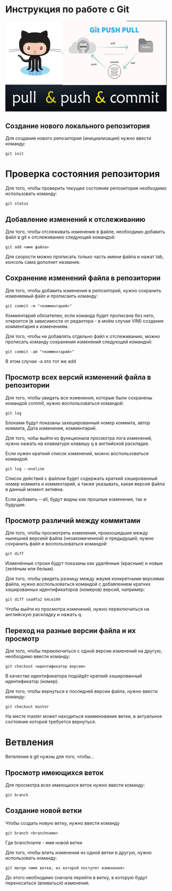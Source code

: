 # **Инструкция по работе с Git**

![Git emblem](Image\gitcat.jpg)

## Создание нового локального репозитория

Для создания нового репозитория (инициализация) нужно ввести команду:

	git init

# Проверка состояния репозитория

Для того, чтобы проверить текущее состояние репозитория
необходимо использовать команду:

	git status

## Добавление изменений к отслеживанию

Для того, чтобы отслеживать изменения в файле, необходимо добавить файл в git к отслеживанию следующей командой:

	git add <имя файла>

Для скорости можно прописать только часть имени файла и нажат tab, консоль сама дополнит название.

## Сохранение изменений файла в репозитории

Для того, чтобы добавить изменения в репозиторий, нужно сохранить изменяемый файл и прописаить команду:

	git commit -m "<комментарий>"

Комментарий обязателен, если команда будет прописана без него, откроется (в зависимости от редактора - в моём случае VIM) создание комментария к изменениям.

Для того, чтобы не добавлять отдельно файл к отслеживанию, можно прописать команду сохранения изменений следующей командой:

	git commit -am "<комментарий>"

В этом случае -a это тот же add
## Просмотр всех версий изменений файла в репозитории

Для того, чтобы увидеть все изменения, которые были сохранены командой commit, нужно воспользоваться командой:

	git log

Блоками будут показаны захешированный номер коммита, автор коммита, Дата изменения, комментарий. 

Для того, чобы выйти из функционала просмотра лога изменений, нужно нажать на клавиатуре клавишу q в английской раскладке.

Если нужен краткий список изменений, можно воспользоваться командой:
	
	git log --oneline

Список действий с файлом будет содержать краткий хэшированный номер коммита и комментарий, а также указывать, какая версия файла в данный момент активна.

Если добавить --all, будут видны как прошлые изменения, так и будущие.

## Просмотр различий между коммитами

Для того, чтобы просмотреть изменения, произошедшие между нынешней версией файла (незакомиченной) и предыдущей, нужно сохранить файл и воспользоваться командой:

	git diff

Изменённые строки будут показаны как удалённые (красным) и новые (зелёным или белым).

Для того, чтобы увидеть разницу между жвумя конкретными версиями файла, нужно воспользоваться командой с добавлением кратких хэшированных идентификаторов (номеров) 
версий, например:

	git diff cea9fa2 64ce199

Чтобы выйти из просмотра изменений, нужно переключиться на английскую раскладку и нажать q.

## Переход на разные версии файла и их просмотр

Для того, чтобы переключиться с одной версии изменений на другую, необходимо ввести команду:

	git checkout <идентификатор версии>

В качестве идентификатора подойдёт краткий хэшированный идентификатор (номер).

Для того, чтобы вернуться к последней версии файла, нужно ввести команду:

	git checkout master

На месте master может находиться наименование ветки, в актуальное состояние которой требуется вернуться.

# Ветвления

Ветвления в git нужны для того, чтобы...

## Просмотр имеющихся веток

Для просмотра всех имеющихся веток нужно ввести команду:

	git branch

## Создание новой ветки
Чтобы создать новую ветку, нужно ввести команду

	git branch <branchname>

Где branchname - имя новой ветки

Для того, чтобы влить изменения из одной ветки в другую, нужно использовать команду:

	git merge <имя ветки, из которой поступят изменения>

До этого необходимо сначала перейти в ветку, в которую будут переноситься (вливаться) изменения.